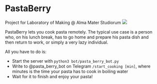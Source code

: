 # PastaBerry
Project for Laboratory of Making @ Alma Mater Studiorum
![](pastaberry.gif)

PastaBerry lets you cook pasta remotely. The typical use case is a person who, on his lunch break, has to go home and prepare his pasta dish and then return to work, or simply a very lazy individual.

All you have to do is:
* Start the server with `python3 bot/pasta_berry_bot.py`
* Write to @pasta_berry_bot on Telegram `/start_cooking [min]`, where minutes is the time your pasta has to cook in boiling water
* Wait for it to finish and enjoy your pasta!
